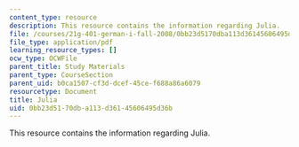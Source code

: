 ```yaml
---
content_type: resource
description: This resource contains the information regarding Julia.
file: /courses/21g-401-german-i-fall-2008/0bb23d5170dba113d36145606495d36b_MIT21G_401F08_julia.pdf
file_type: application/pdf
learning_resource_types: []
ocw_type: OCWFile
parent_title: Study Materials
parent_type: CourseSection
parent_uid: b0ca1507-cf3d-dcef-45ce-f688a86a6079
resourcetype: Document
title: Julia
uid: 0bb23d51-70db-a113-d361-45606495d36b
---
```

This resource contains the information regarding Julia.

